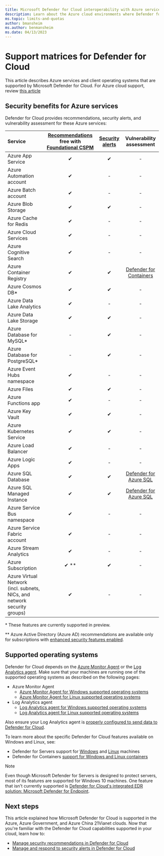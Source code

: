 ```yaml
---
title: Microsoft Defender for Cloud interoperability with Azure services, Azure clouds, and client operating systems
description: Learn about the Azure cloud environments where Defender for Cloud can be used, the Azure services that Defender for Cloud protects, and the client operating systems that Defender for Cloud supports.
ms.topic: limits-and-quotas
author: bmansheim
ms.author: benmansheim
ms.date: 04/13/2023
---
```


# Support matrices for Defender for Cloud

This article describes Azure services and client operating systems that are supported by Microsoft Defender for Cloud. For Azure cloud support, review [this article](support-matrix-cloud-environment.md)

## Security benefits for Azure services

Defender for Cloud provides recommendations, security alerts, and vulnerability assessment for these Azure services:

|Service|[Recommendations](security-policy-concept.md) free with [Foundational CSPM](concept-cloud-security-posture-management.md) |[Security alerts](alerts-overview.md) |Vulnerability assessment|
|:----|:----:|:----:|:----:|
|Azure App Service|✔|✔|-|
|Azure Automation account|✔|-|-|
|Azure Batch account|✔|-|-|
|Azure Blob Storage|✔|✔|-|
|Azure Cache for Redis|✔|-|-|
|Azure Cloud Services|✔|-|-|
|Azure Cognitive Search|✔|-|-|
|Azure Container Registry|✔|✔|[Defender for Containers](defender-for-containers-introduction.md)|
|Azure Cosmos DB*|✔|✔|-|
|Azure Data Lake Analytics|✔|-|-|
|Azure Data Lake Storage|✔|✔|-|
|Azure Database for MySQL*|-|✔|-|
|Azure Database for PostgreSQL*|-|✔|-|
|Azure Event Hubs namespace|✔|-|-|
|Azure Files|✔|✔|-|
|Azure Functions app|✔|-|-|
|Azure Key Vault|✔|✔|-|
|Azure Kubernetes Service|✔|✔|-|
|Azure Load Balancer|✔|-|-|
|Azure Logic Apps|✔|-|-|
|Azure SQL Database|✔|✔|[Defender for Azure SQL](defender-for-sql-introduction.md)|
|Azure SQL Managed Instance|✔|✔|[Defender for Azure SQL](defender-for-sql-introduction.md)|
|Azure Service Bus namespace|✔|-|-|
|Azure Service Fabric account|✔|-|-|
|Azure Stream Analytics|✔|-|-|
|Azure Subscription|✔ **|✔|-|
|Azure Virtual Network</br> (incl. subnets, NICs, and network security groups)|✔|-|-|

\* These features are currently supported in preview.

\*\* Azure Active Directory (Azure AD) recommendations are available only for subscriptions with [enhanced security features enabled](enable-enhanced-security.md).



## Supported operating systems

Defender for Cloud depends on the [Azure Monitor Agent](../azure-monitor/agents/agents-overview.md) or the [Log Analytics agent](../azure-monitor/agents/log-analytics-agent.md). Make sure that your machines are running one of the supported operating systems as described on the following pages:

- Azure Monitor Agent
    - [Azure Monitor Agent for Windows supported operating systems](../azure-monitor/agents/agents-overview.md#windows)
    - [Azure Monitor Agent for Linux supported operating systems](../azure-monitor/agents/agents-overview.md#linux)
- Log Analytics agent
    - [Log Analytics agent for Windows supported operating systems](../azure-monitor/agents/agents-overview.md#windows)
    - [Log Analytics agent for Linux supported operating systems](../azure-monitor/agents/agents-overview.md#linux)

Also ensure your Log Analytics agent is [properly configured to send data to Defender for Cloud](working-with-log-analytics-agent.md#manual-agent).

To learn more about the specific Defender for Cloud features available on Windows and Linux, see:

- Defender for Servers support for [Windows](support-matrix-defender-for-servers.md#windows-machines) and [Linux](support-matrix-defender-for-servers.md#linux-machines) machines
- Defender for Containers [support for Windows and Linux containers](support-matrix-defender-for-containers.md#defender-for-containers-feature-availability)

> [!NOTE]
> Even though Microsoft Defender for Servers is designed to protect servers, most of its features are supported for Windows 10 machines. One feature that isn't currently supported is [Defender for Cloud's integrated EDR solution: Microsoft Defender for Endpoint](integration-defender-for-endpoint.md).

## Next steps

This article explained how Microsoft Defender for Cloud is supported in the Azure, Azure Government, and Azure China 21Vianet clouds. Now that you're familiar with the Defender for Cloud capabilities supported in your cloud, learn how to:

- [Manage security recommendations in Defender for Cloud](review-security-recommendations.md)
- [Manage and respond to security alerts in Defender for Cloud](managing-and-responding-alerts.md)
